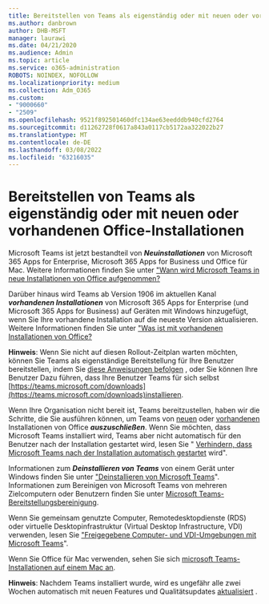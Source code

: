 ```yaml
---
title: Bereitstellen von Teams als eigenständig oder mit neuen oder vorhandenen Office-Installationen
ms.author: danbrown
author: DHB-MSFT
manager: laurawi
ms.date: 04/21/2020
ms.audience: Admin
ms.topic: article
ms.service: o365-administration
ROBOTS: NOINDEX, NOFOLLOW
ms.localizationpriority: medium
ms.collection: Adm_O365
ms.custom:
- "9000660"
- "2509"
ms.openlocfilehash: 9521f892501460dfc134ae63eedddb940cfd2764
ms.sourcegitcommit: d11262728f0617a843a0117cb5172aa322022b27
ms.translationtype: MT
ms.contentlocale: de-DE
ms.lasthandoff: 03/08/2022
ms.locfileid: "63216035"
---
```

# <a name="deploying-teams-as-standalone-or-with-new-or-existing-office-installations"></a>Bereitstellen von Teams als eigenständig oder mit neuen oder vorhandenen Office-Installationen

Microsoft Teams ist jetzt bestandteil von ***Neuinstallationen*** von Microsoft 365 Apps for Enterprise, Microsoft 365 Apps for Business und Office für Mac. Weitere Informationen finden Sie unter ["Wann wird Microsoft Teams in neue Installationen von Office aufgenommen?](https://docs.microsoft.com/deployoffice/teams-install#when-will-microsoft-teams-start-being-included-with-new-installations-of-microsoft-365-apps)

Darüber hinaus wird Teams ab Version 1906 im aktuellen Kanal ***vorhandenen Installationen*** von Microsoft 365 Apps for Enterprise (und Microsoft 365 Apps for Business) auf Geräten mit Windows hinzugefügt, wenn Sie Ihre vorhandene Installation auf die neueste Version aktualisieren. Weitere Informationen finden Sie unter ["Was ist mit vorhandenen Installationen von Office?](https://docs.microsoft.com/deployoffice/teams-install#what-about-existing-installations-of-microsoft-365-apps)

**Hinweis**: Wenn Sie nicht auf diesen Rollout-Zeitplan warten möchten, können Sie Teams als eigenständige Bereitstellung für Ihre Benutzer bereitstellen, indem Sie [diese Anweisungen befolgen](https://docs.microsoft.com/MicrosoftTeams/msi-deployment) , oder Sie können Ihre Benutzer Dazu führen, dass Ihre Benutzer Teams für sich selbst [https://teams.microsoft.com/downloads](https://teams.microsoft.com/downloads)installieren.

Wenn Ihre Organisation nicht bereit ist, Teams bereitzustellen, haben wir die Schritte, die Sie ausführen können, um Teams von [neuen](https://docs.microsoft.com/deployoffice/teams-install#how-to-exclude-microsoft-teams-from-new-installations-of-microsoft-365-apps) oder [vorhandenen](https://docs.microsoft.com/deployoffice/teams-install#use-group-policy-to-control-the-installation-of-microsoft-teams) Installationen von Office ***auszuschließen***. Wenn Sie möchten, dass Microsoft Teams installiert wird, Teams aber nicht automatisch für den Benutzer nach der Installation gestartet wird, lesen Sie " [Verhindern, dass Microsoft Teams nach der Installation automatisch gestartet](https://docs.microsoft.com/deployoffice/teams-install#use-group-policy-to-prevent-microsoft-teams-from-starting-automatically-after-installation) wird".

Informationen zum ***Deinstallieren von Teams*** von einem Gerät unter Windows finden Sie unter ["Deinstallieren von Microsoft Teams](https://support.office.com/article/3b159754-3c26-4952-abe7-57d27f5f4c81)". Informationen zum Bereinigen von Microsoft Teams von mehreren Zielcomputern oder Benutzern finden Sie unter [Microsoft Teams-Bereitstellungsbereinigung](https://docs.microsoft.com/microsoftteams/scripts/powershell-script-teams-deployment-clean-up).

Wenn Sie gemeinsam genutzte Computer, Remotedesktopdienste (RDS) oder virtuelle Desktopinfrastruktur (Virtual Desktop Infrastructure, VDI) verwenden, lesen Sie ["Freigegebene Computer- und VDI-Umgebungen mit Microsoft Teams](https://docs.microsoft.com/deployoffice/teams-install#shared-computer-and-vdi-environments-with-microsoft-teams)".

Wenn Sie Office für Mac verwenden, sehen Sie sich [microsoft Teams-Installationen auf einem Mac an](https://docs.microsoft.com/deployoffice/teams-install#microsoft-teams-installations-on-a-mac).

**Hinweis**: Nachdem Teams installiert wurde, wird es ungefähr alle zwei Wochen automatisch mit neuen Features und Qualitätsupdates [aktualisiert](https://docs.microsoft.com/deployoffice/teams-install#feature-and-quality-updates-for-microsoft-teams) . 